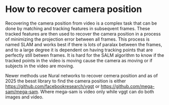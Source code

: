 # How to recover camera position

Recovering the camera position from video is a complex task that can be done by matching and tracking features in subseqvent frames. These tracked features are then used to recover the camera position in a process of minimizing the projection error between all frames.
This process is named SLAM and works best if there is lots of paralax between the frames, and to a large degree it is dependent on having tracking points that are perfectly still betwen frames.
It is hard for the SALM algorithm to know if the tracked points in the video is moving cause the camera as moving or if subjects in the video are moving.

Newer methods use Nural networks to recover cemera position and as of 2025 the besst library to find the camera position is either
https://github.com/facebookresearch/vggt or https://github.com/mega-sam/mega-sam.
Where mega-sam is video only while vggt can do both images and video.
